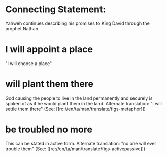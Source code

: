 # Connecting Statement:

Yahweh continues describing his promises to King David through the prophet Nathan.

# I will appoint a place

"I will choose a place"

# will plant them there

God causing the people to live in the land permanently and securely is spoken of as if he would plant them in the land. Alternate translation: "I will settle them there" (See: [[rc://en/ta/man/translate/figs-metaphor]])

# be troubled no more

This can be stated in active form. Alternate translation: "no one will ever trouble them" (See: [[rc://en/ta/man/translate/figs-activepassive]])

